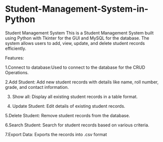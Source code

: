 # Student-Management-System-in-Python
Student Management System
This is a Student Management System built using Python with Tkinter for the GUI and MySQL for the database. The system allows users to add, view, update, and delete student records efficiently.

Features:

1.Connect to database:Used to connect to the database for the CRUD Operations.

2.Add Student: Add new student records with details like name, roll number, grade, and contact information.

3. Show all: Display all existing student records in a table format.

4. Update Student: Edit details of existing student records.

5.Delete Student: Remove student records from the database.

6.Search Student: Search for student records based on various criteria.

7.Export Data: Exports the records into .csv format
